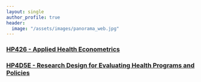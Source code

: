 ```yaml
---
layout: single
author_profile: true
header:
  image: "/assets/images/panorama_web.jpg"
---
```


### [HP426 - Applied Health Econometrics](http://www.lse.ac.uk/resources/calendar/courseGuides/HP/2018_HP426.htm)

### [HP4D5E - Research Design for Evaluating Health Programs and Policies](http://www.lse.ac.uk/resources/calendar/courseGuides/HP/2018_HP4D5E.htm)
